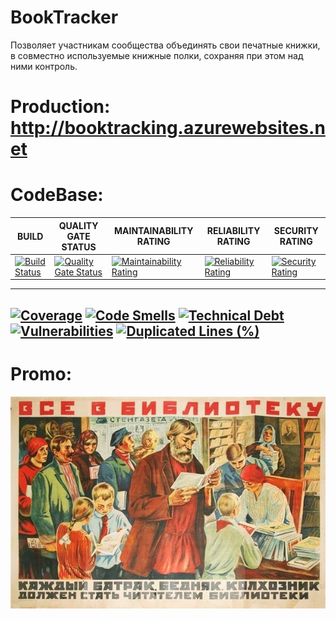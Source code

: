 # BookTracker

Позволяет участникам сообщества объединять свои печатные книжки, в совместно используемые книжные полки, сохраняя при этом над ними контроль.

# Production: http://booktracking.azurewebsites.net

# CodeBase:

BUILD | QUALITY GATE STATUS | MAINTAINABILITY RATING | RELIABILITY RATING | SECURITY RATING
--- | --- | --- | --- | ---
 [![Build Status](https://ci.appveyor.com/api/projects/status/x9r5np2ot0pd5jij?svg=true)](https://ci.appveyor.com/project/ProsinRoman/booktracker) | [![Quality Gate Status](https://sonarcloud.io/api/project_badges/measure?project=omsdotnet_BookTracker&metric=alert_status)](https://sonarcloud.io/dashboard?id=omsdotnet_BookTracker) | [![Maintainability Rating](https://sonarcloud.io/api/project_badges/measure?project=omsdotnet_BookTracker&metric=sqale_rating)](https://sonarcloud.io/dashboard?id=omsdotnet_BookTracker) | [![Reliability Rating](https://sonarcloud.io/api/project_badges/measure?project=omsdotnet_BookTracker&metric=reliability_rating)](https://sonarcloud.io/dashboard?id=omsdotnet_BookTracker) | [![Security Rating](https://sonarcloud.io/api/project_badges/measure?project=omsdotnet_BookTracker&metric=security_rating)](https://sonarcloud.io/dashboard?id=omsdotnet_BookTracker)
---
[![Coverage](https://sonarcloud.io/api/project_badges/measure?project=omsdotnet_BookTracker&metric=coverage)](https://sonarcloud.io/dashboard?id=omsdotnet_BookTracker) [![Code Smells](https://sonarcloud.io/api/project_badges/measure?project=omsdotnet_BookTracker&metric=code_smells)](https://sonarcloud.io/dashboard?id=omsdotnet_BookTracker)   [![Technical Debt](https://sonarcloud.io/api/project_badges/measure?project=omsdotnet_BookTracker&metric=sqale_index)](https://sonarcloud.io/dashboard?id=omsdotnet_BookTracker) [![Vulnerabilities](https://sonarcloud.io/api/project_badges/measure?project=omsdotnet_BookTracker&metric=vulnerabilities)](https://sonarcloud.io/dashboard?id=omsdotnet_BookTracker) [![Duplicated Lines (%)](https://sonarcloud.io/api/project_badges/measure?project=omsdotnet_BookTracker&metric=duplicated_lines_density)](https://sonarcloud.io/dashboard?id=omsdotnet_BookTracker)
---

# Promo:

![1](https://github.com/omsdotnet/BookTracker/blob/master/Matherials/promo/savedimage4.jpg?raw=true)
